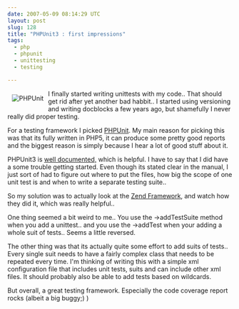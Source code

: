 ```yaml
---
date: 2007-05-09 08:14:29 UTC
layout: post
slug: 128
title: "PHPUnit3 : first impressions"
tags:
  - php
  - phpunit
  - unittesting
  - testing

---
```

<a href="http://www.phpunit.de/"><img src="http://www.phpunit.de/pocket_guide/images/phpunit-logo.gif" alt="PHPUnit" style="float: left; padding: 10px" /></a>
<p>I finally started writing unittests with my code.. That should get rid after yet another bad habbit.. I started using versioning and writing docblocks a few years ago, but shamefully I never really did proper testing.</p>

<p>For a testing framework I picked <a href="http://www.phpunit.de/">PHPUnit</a>. My main reason for picking this was that its fully written in PHP5, it can produce some pretty good reports and the biggest reason is simply because I hear a lot of good stuff about it.</p>

<p>PHPUnit3 is <a href="http://www.phpunit.de/pocket_guide/3.0/en/index.html">well documented,</a> which is helpful. I have to say that I did have a some trouble getting started. Even though its stated clear in the manual, I just sort of had to figure out where to put the files, how big the scope of one unit test is and when to write a separate testing suite..</p>

<p>So my solution was to actually look at the <a href="http://framework.zend.com/">Zend Framework</a>, and watch how they did it, which was really helpful..</p>

<p>One thing seemed a bit weird to me.. You use the ->addTestSuite method when you add a unittest.. and you use the ->addTest when your adding a whole suit of tests.. Seems a little reversed.</p>

<p>The other thing was that its actually quite some effort to add suits of tests.. Every single suit needs to have a fairly complex class that needs to be repeated every time. I'm thinking of writing this with a simple xml configuration file that includes unit tests, suits and can include other xml files. It should probably also be able to add tests based on wildcards.</p>

<p>But overall, a great testing framework. Especially the code coverage report rocks (albeit a big buggy;) )</p>

